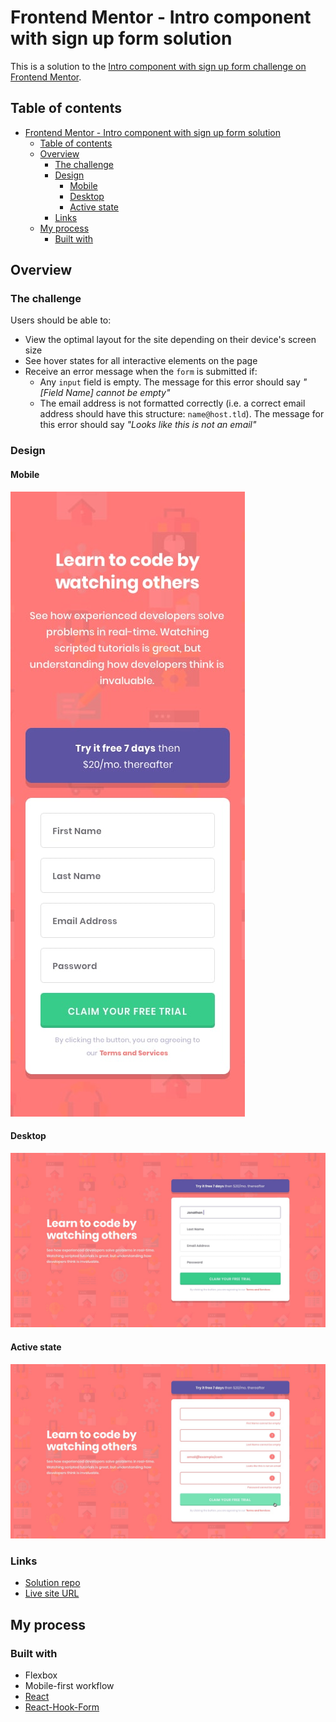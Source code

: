 # Frontend Mentor - Intro component with sign up form solution

This is a solution to the [Intro component with sign up form challenge on Frontend Mentor](https://www.frontendmentor.io/challenges/intro-component-with-signup-form-5cf91bd49edda32581d28fd1).

## Table of contents

- [Frontend Mentor - Intro component with sign up form solution](#frontend-mentor---intro-component-with-sign-up-form-solution)
  - [Table of contents](#table-of-contents)
  - [Overview](#overview)
    - [The challenge](#the-challenge)
    - [Design](#design)
      - [Mobile](#mobile)
      - [Desktop](#desktop)
      - [Active state](#active-state)
    - [Links](#links)
  - [My process](#my-process)
    - [Built with](#built-with)

## Overview

### The challenge

Users should be able to:

- View the optimal layout for the site depending on their device's screen size
- See hover states for all interactive elements on the page
- Receive an error message when the `form` is submitted if:
  - Any `input` field is empty. The message for this error should say *"[Field Name] cannot be empty"*
  - The email address is not formatted correctly (i.e. a correct email address should have this structure: `name@host.tld`). The message for this error should say *"Looks like this is not an email"*

### Design

#### Mobile
![](./design/mobile-design.jpg)

#### Desktop
![](./design/desktop-design.jpg)

#### Active state
![](./design/active-states.jpg)

### Links

- [Solution repo](https://github.com/Nur-M-Arief-K/frontend-mentor-challenge--sign-up-form)
- [Live site URL](https://nur-m-arief-k.github.io/frontend-mentor-challenge--sign-up-form/)

## My process

### Built with

- Flexbox
- Mobile-first workflow
- [React](https://reactjs.org/)
- [React-Hook-Form](https://react-hook-form.com/)